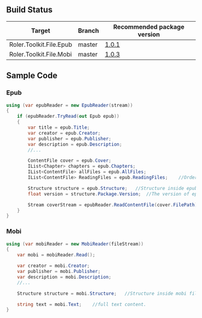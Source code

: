 ## Build Status
| Target | Branch |Recommended package version |
| ------ | ------ | ------ |
| Roler.Toolkit.File.Epub | master | [1.0.1](https://www.nuget.org/packages/Roler.Toolkit.File.Epub) | 
| Roler.Toolkit.File.Mobi | master | [1.0.3](https://www.nuget.org/packages/Roler.Toolkit.File.Mobi) |

## Sample Code
### Epub

```csharp
using (var epubReader = new EpubReader(stream))
{
    if (epubReader.TryRead(out Epub epub))
    {
        var title = epub.Title;
        var creator = epub.Creator;
        var publisher = epub.Publisher;
        var description = epub.Description;
        //...

        ContentFile cover = epub.Cover;
        IList<Chapter> chapters = epub.Chapters;
        IList<ContentFile> allFiles = epub.AllFiles;
        IList<ContentFile> ReadingFiles = epub.ReadingFiles;    //Ordered files for read.

        Structure structure = epub.Structure;   //Structure inside epub file.
        float version = structure.Package.Version;  //The version of epub file.

        Stream coverStream = epubReader.ReadContentFile(cover.FilePath);    //read content file by file path.
    }
}
```

### Mobi

```csharp
using (var mobiReader = new MobiReader(fileStream))
{
    var mobi = mobiReader.Read();

    var creator = mobi.Creator;
    var publisher = mobi.Publisher;
    var description = mobi.Description;
    //...

    Structure structure = mobi.Structure;   //Structure inside mobi file.

    string text = mobi.Text;    //full text content.
}
```
